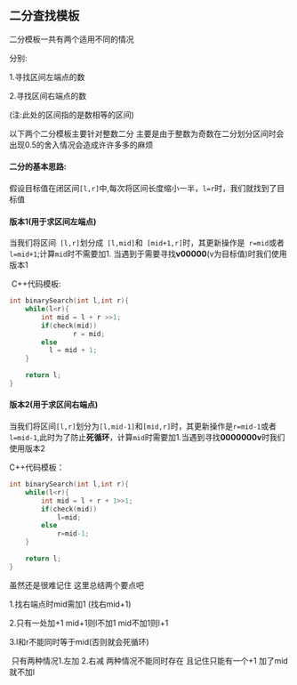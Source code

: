## 二分查找模板

二分模板一共有两个适用不同的情况

分别: 

1.寻找区间左端点的数

2.寻找区间右端点的数

(注:此处的区间指的是数相等的区间)

以下两个二分模板主要针对整数二分 主要是由于整数为奇数在二分划分区间时会出现0.5的舍入情况会造成许许多多的麻烦

#### 二分的基本思路:

​	假设目标值在闭区间``` [l,r] ```中,每次将区间长度缩小一半，```l=r```时，我们就找到了目标值

#### 版本1(用于求区间左端点)

​	当我们将区间``` [l,r]```划分成``` [l,mid]```和``` [mid+1,r]```时，其更新操作是``` r=mid```或者` l=mid+1`;计算`mid`时不需要加1. 当遇到于需要寻找**v00000**(v为目标值)时我们使用版本1

​	C++代码模板:

```c++
int binarySearch(int l,int r){
    while(l<r){
        int mid = l + r >>1;
        if(check(mid))
            	r = mid;
        else
          l = mid + 1;
    }
    
    return l;
}
```

 #### 版本2(用于求区间右端点)

​	当我们将区间`[l,r]`划分为`[l,mid-1]`和`[mid,r]`时，其更新操作是`r=mid-1`或者`l=mid-1`,此时为了防止**死循环**，计算`mid`时需要加1.当遇到寻找**0000000v**时我们使用版本2

C++代码模板：

```C++
int binarySearch(int l,int r){
    while(l<r){
        int mid = l + r + 1>>1;
        if(check(mid))
            l=mid;
       	else
            r=mid-1;
    }
    
    return l;
}
```



虽然还是很难记住 这里总结两个要点吧

1.找右端点时mid需加1 (找右mid+1)

2.只有一处加+1 mid+1则l不加1 mid不加1则l+1

3.l和r不能同时等于mid(否则就会死循环)

​	只有两种情况1.左加 2.右减 两种情况不能同时存在 且记住只能有一个+1 加了mid 就不加l

 